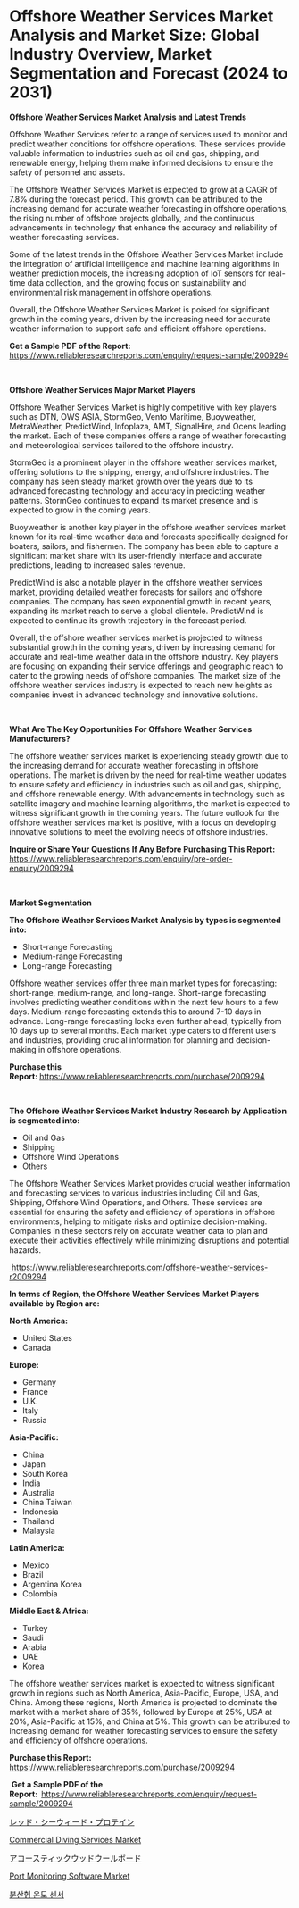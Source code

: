 <p><h1>Offshore Weather Services Market Analysis and Market Size: Global Industry Overview, Market Segmentation and Forecast (2024 to 2031)</h1></p><p><strong>Offshore Weather Services Market Analysis and Latest Trends</strong></p>
<p><p>Offshore Weather Services refer to a range of services used to monitor and predict weather conditions for offshore operations. These services provide valuable information to industries such as oil and gas, shipping, and renewable energy, helping them make informed decisions to ensure the safety of personnel and assets.</p><p>The Offshore Weather Services Market is expected to grow at a CAGR of 7.8% during the forecast period. This growth can be attributed to the increasing demand for accurate weather forecasting in offshore operations, the rising number of offshore projects globally, and the continuous advancements in technology that enhance the accuracy and reliability of weather forecasting services.</p><p>Some of the latest trends in the Offshore Weather Services Market include the integration of artificial intelligence and machine learning algorithms in weather prediction models, the increasing adoption of IoT sensors for real-time data collection, and the growing focus on sustainability and environmental risk management in offshore operations.</p><p>Overall, the Offshore Weather Services Market is poised for significant growth in the coming years, driven by the increasing need for accurate weather information to support safe and efficient offshore operations.</p></p>
<p><strong>Get a Sample PDF of the Report:&nbsp;</strong> <a href="https://www.reliableresearchreports.com/enquiry/request-sample/2009294">https://www.reliableresearchreports.com/enquiry/request-sample/2009294</a></p>
<p>&nbsp;</p>
<p><strong>Offshore Weather Services Major Market Players</strong></p>
<p><p>Offshore Weather Services Market is highly competitive with key players such as DTN, OWS ASIA, StormGeo, Vento Maritime, Buoyweather, MetraWeather, PredictWind, Infoplaza, AMT, SignalHire, and Ocens leading the market. Each of these companies offers a range of weather forecasting and meteorological services tailored to the offshore industry.</p><p>StormGeo is a prominent player in the offshore weather services market, offering solutions to the shipping, energy, and offshore industries. The company has seen steady market growth over the years due to its advanced forecasting technology and accuracy in predicting weather patterns. StormGeo continues to expand its market presence and is expected to grow in the coming years.</p><p>Buoyweather is another key player in the offshore weather services market known for its real-time weather data and forecasts specifically designed for boaters, sailors, and fishermen. The company has been able to capture a significant market share with its user-friendly interface and accurate predictions, leading to increased sales revenue.</p><p>PredictWind is also a notable player in the offshore weather services market, providing detailed weather forecasts for sailors and offshore companies. The company has seen exponential growth in recent years, expanding its market reach to serve a global clientele. PredictWind is expected to continue its growth trajectory in the forecast period.</p><p>Overall, the offshore weather services market is projected to witness substantial growth in the coming years, driven by increasing demand for accurate and real-time weather data in the offshore industry. Key players are focusing on expanding their service offerings and geographic reach to cater to the growing needs of offshore companies. The market size of the offshore weather services industry is expected to reach new heights as companies invest in advanced technology and innovative solutions.</p></p>
<p>&nbsp;</p>
<p><strong>What Are The Key Opportunities For Offshore Weather Services Manufacturers?</strong></p>
<p><p>The offshore weather services market is experiencing steady growth due to the increasing demand for accurate weather forecasting in offshore operations. The market is driven by the need for real-time weather updates to ensure safety and efficiency in industries such as oil and gas, shipping, and offshore renewable energy. With advancements in technology such as satellite imagery and machine learning algorithms, the market is expected to witness significant growth in the coming years. The future outlook for the offshore weather services market is positive, with a focus on developing innovative solutions to meet the evolving needs of offshore industries.</p></p>
<p><strong>Inquire or Share Your Questions If Any Before Purchasing This Report:</strong> <a href="https://www.reliableresearchreports.com/enquiry/pre-order-enquiry/2009294">https://www.reliableresearchreports.com/enquiry/pre-order-enquiry/2009294</a></p>
<p>&nbsp;</p>
<p><strong>Market Segmentation</strong></p>
<p><strong>The Offshore Weather Services Market Analysis by types is segmented into:</strong></p>
<p><ul><li>Short-range Forecasting</li><li>Medium-range Forecasting</li><li>Long-range Forecasting</li></ul></p>
<p><p>Offshore weather services offer three main market types for forecasting: short-range, medium-range, and long-range. Short-range forecasting involves predicting weather conditions within the next few hours to a few days. Medium-range forecasting extends this to around 7-10 days in advance. Long-range forecasting looks even further ahead, typically from 10 days up to several months. Each market type caters to different users and industries, providing crucial information for planning and decision-making in offshore operations.</p></p>
<p><strong>Purchase this Report:&nbsp;</strong><a href="https://www.reliableresearchreports.com/purchase/2009294">https://www.reliableresearchreports.com/purchase/2009294</a></p>
<p>&nbsp;</p>
<p><strong>The Offshore Weather Services Market Industry Research by Application is segmented into:</strong></p>
<p><ul><li>Oil and Gas</li><li>Shipping</li><li>Offshore Wind Operations</li><li>Others</li></ul></p>
<p><p>The Offshore Weather Services Market provides crucial weather information and forecasting services to various industries including Oil and Gas, Shipping, Offshore Wind Operations, and Others. These services are essential for ensuring the safety and efficiency of operations in offshore environments, helping to mitigate risks and optimize decision-making. Companies in these sectors rely on accurate weather data to plan and execute their activities effectively while minimizing disruptions and potential hazards.</p></p>
<p><a href="https://www.reliableresearchreports.com/offshore-weather-services-r2009294">&nbsp;https://www.reliableresearchreports.com/offshore-weather-services-r2009294</a></p>
<p><strong>In terms of Region, the Offshore Weather Services Market Players available by Region are:</strong></p>
<p>
    <p> <strong> North America: </strong>
        <ul>
            <li>United States</li>
            <li>Canada</li>
        </ul>
        </p> 
    <p> <strong> Europe: </strong>
        <ul>
            <li>Germany</li>
            <li>France</li>
            <li>U.K.</li>
            <li>Italy</li>
            <li>Russia</li>
        </ul>
        </p> 
    <p> <strong> Asia-Pacific: </strong>
        <ul>
            <li>China</li>
            <li>Japan</li>
            <li>South Korea</li>
            <li>India</li>
            <li>Australia</li>
            <li>China Taiwan</li>
            <li>Indonesia</li>
            <li>Thailand</li>
            <li>Malaysia</li>
        </ul>
        </p> 
    <p> <strong> Latin America: </strong>
        <ul>
            <li>Mexico</li>
            <li>Brazil</li>
            <li>Argentina Korea</li>
            <li>Colombia</li>
        </ul>
        </p> 
    <p> <strong> Middle East & Africa: </strong>
        <ul>
            <li>Turkey</li>
            <li>Saudi</li>
            <li>Arabia</li>
            <li>UAE</li>
            <li>Korea</li>
        </ul>
    </p>
    </p>
<p><p>The offshore weather services market is expected to witness significant growth in regions such as North America, Asia-Pacific, Europe, USA, and China. Among these regions, North America is projected to dominate the market with a market share of 35%, followed by Europe at 25%, USA at 20%, Asia-Pacific at 15%, and China at 5%. This growth can be attributed to increasing demand for weather forecasting services to ensure the safety and efficiency of offshore operations.</p></p>
<p><strong>Purchase this Report: </strong><a href="https://www.reliableresearchreports.com/purchase/2009294">https://www.reliableresearchreports.com/purchase/2009294</a></p>
<p>&nbsp;<strong>Get a Sample PDF of the Report:&nbsp;&nbsp;</strong><a href="https://www.reliableresearchreports.com/enquiry/request-sample/2009294">https://www.reliableresearchreports.com/enquiry/request-sample/2009294</a></p>
<p><strong></strong></p>
<p><p><a href="https://github.com/ReyesKohler20231/Market-Research-Report-List-1/blob/main/360006139788.md">レッド・シーウィード・プロテイン</a></p><p><a href="https://github.com/JeanneSawayn2023/Market-Research-Report-List-1/blob/main/commercial-diving-services-market.md">Commercial Diving Services Market</a></p><p><a href="https://github.com/adcxff01450218/Market-Research-Report-List-2/blob/main/767767739784.md">アコースティックウッドウールボード</a></p><p><a href="https://github.com/RebekaAnderson14/Market-Research-Report-List-1/blob/main/port-monitoring-software-market.md">Port Monitoring Software Market</a></p><p><a href="https://medium.com/@ishacian.georges/%EB%B6%84%EC%82%B0-%EC%98%A8%EB%8F%84-%EC%84%BC%EC%84%9C-%EC%8B%9C%EC%9E%A5-2031%EB%85%84%EA%B9%8C%EC%A7%80%EC%9D%98-%ED%8A%B8%EB%A0%8C%EB%93%9C-%EC%98%88%EC%B8%A1-%EB%B0%8F-%EA%B2%BD%EC%9F%81-%EB%B6%84%EC%84%9D-f56586ae7b4a">분산형 온도 센서</a></p></p>
